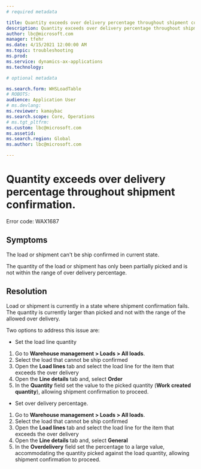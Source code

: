 ```yaml
---
# required metadata

title: Quantity exceeds over delivery percentage throughout shipment confirmation.
description: Quantity exceeds over delivery percentage throughout shipment confirmation.
author: lbc@microsoft.com
manager: tfehr
ms.date: 4/15/2021 12:00:00 AM
ms.topic: troubleshooting
ms.prod: 
ms.service: dynamics-ax-applications
ms.technology: 

# optional metadata

ms.search.form: WHSLoadTable
# ROBOTS: 
audience: Application User
# ms.devlang: 
ms.reviewer: kamaybac
ms.search.scope: Core, Operations
# ms.tgt_pltfrm: 
ms.custom: lbc@microsoft.com
ms.assetid: 
ms.search.region: Global
ms.author: lbc@microsoft.com

---
```


# Quantity exceeds over delivery percentage throughout shipment confirmation.

Error code: WAX1687



## Symptoms
The load or shipment can't be ship confirmed in current state.

The quantity of the load or shipment has only been partially picked and is not within the range of over delivery percentage.




## Resolution
Load or shipment is currently in a state where shipment confirmation fails. The quantity is currently larger than picked and not with the range of the allowed over delivery.

Two options to address this issue are:

- Set the load line quantity 
1. Go to **Warehouse management \> Loads \> All loads**.
1. Select the load that cannot be ship confirmed
1. Open the **Load lines** tab and select the load line for the item that exceeds the over delivery
1. Open the **Line details** tab and, select **Order**
1. In the **Quantity** field set the value to the picked quantity (**Work created quantity**), allowing shipment confirmation to proceed.

- Set over delivery percentage.
1. Go to **Warehouse management \> Loads \> All loads**.
1. Select the load that cannot be ship confirmed
1. Open the **Load lines** tab and select the load line for the item that exceeds the over delivery
1. Open the **Line details** tab and, select **General**
1. In the **Overdelivery** field set the percentage to a large value, accommodating the quantity picked against the load quantity, allowing shipment confirmation to proceed.



